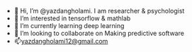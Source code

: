 - 👋 Hi, I’m @yazdangholami. I am researcher & psychologist
- 👀 I’m interested in tensorflow & mathlab
- 🌱 I’m currently learning deep learning
- 💞️ I’m looking to collaborate on Making predictive software
- 📫yazdangholami12@gmail.com

<!---
yazdangholami/yazdangholami is a ✨ special ✨ repository because its `README.md` (this file) appears on your GitHub profile.
You can click the Preview link to take a look at your changes.
--->
